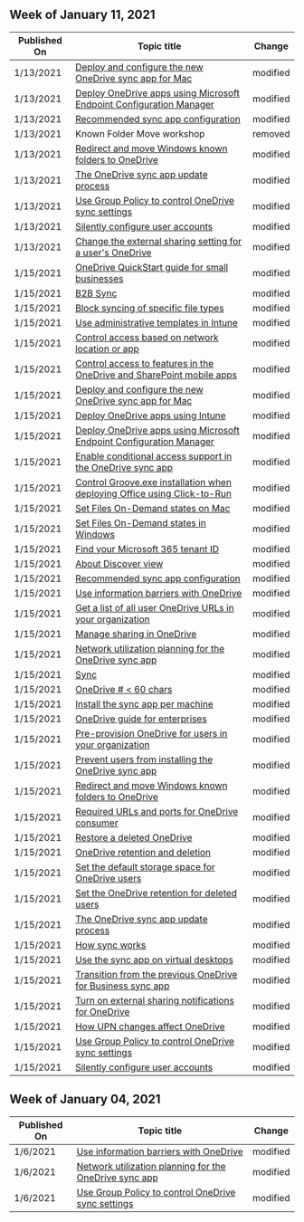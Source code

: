 <!-- This file is generated automatically each week. Changes made to this file will be overwritten.-->



## Week of January 11, 2021


| Published On |Topic title | Change |
|------|------------|--------|
| 1/13/2021 | [Deploy and configure the new OneDrive sync app for Mac](/OneDrive/deploy-and-configure-on-macos) | modified |
| 1/13/2021 | [Deploy OneDrive apps using Microsoft Endpoint Configuration Manager](/OneDrive/deploy-on-windows) | modified |
| 1/13/2021 | [Recommended sync app configuration](/OneDrive/ideal-state-configuration) | modified |
| 1/13/2021 | Known Folder Move workshop | removed |
| 1/13/2021 | [Redirect and move Windows known folders to OneDrive](/OneDrive/redirect-known-folders) | modified |
| 1/13/2021 | [The OneDrive sync app update process](/OneDrive/sync-client-update-process) | modified |
| 1/13/2021 | [Use Group Policy to control OneDrive sync settings](/OneDrive/use-group-policy) | modified |
| 1/13/2021 | [Silently configure user accounts](/OneDrive/use-silent-account-configuration) | modified |
| 1/13/2021 | [Change the external sharing setting for a user's OneDrive](/OneDrive/user-external-sharing-settings) | modified |
| 1/15/2021 | [OneDrive QuickStart guide for small businesses](/OneDrive/one-drive-quickstart-small-business) | modified |
| 1/15/2021 | [B2B Sync](/OneDrive/b2b-sync) | modified |
| 1/15/2021 | [Block syncing of specific file types](/OneDrive/block-file-types) | modified |
| 1/15/2021 | [Use administrative templates in Intune](/OneDrive/configure-sync-intune) | modified |
| 1/15/2021 | [Control access based on network location or app](/OneDrive/control-access-based-on-network-location-or-app) | modified |
| 1/15/2021 | [Control access to features in the OneDrive and SharePoint mobile apps](/OneDrive/control-access-to-mobile-app-features) | modified |
| 1/15/2021 | [Deploy and configure the new OneDrive sync app for Mac](/OneDrive/deploy-and-configure-on-macos) | modified |
| 1/15/2021 | [Deploy OneDrive apps using Intune](/OneDrive/deploy-intune) | modified |
| 1/15/2021 | [Deploy OneDrive apps using Microsoft Endpoint Configuration Manager](/OneDrive/deploy-on-windows) | modified |
| 1/15/2021 | [Enable conditional access support in the OneDrive sync app](/OneDrive/enable-conditional-access) | modified |
| 1/15/2021 | [Control Groove.exe installation when deploying Office using Click-to-Run](/OneDrive/exclude-or-uninstall-previous-sync-client) | modified |
| 1/15/2021 | [Set Files On-Demand states on Mac](/OneDrive/files-on-demand-mac) | modified |
| 1/15/2021 | [Set Files On-Demand states in Windows](/OneDrive/files-on-demand-windows) | modified |
| 1/15/2021 | [Find your Microsoft 365 tenant ID](/OneDrive/find-your-office-365-tenant-id) | modified |
| 1/15/2021 | [About Discover view](/OneDrive/help-users-use-discover-view) | modified |
| 1/15/2021 | [Recommended sync app configuration](/OneDrive/ideal-state-configuration) | modified |
| 1/15/2021 | [Use information barriers with OneDrive](/OneDrive/information-barriers) | modified |
| 1/15/2021 | [Get a list of all user OneDrive URLs in your organization](/OneDrive/list-onedrive-urls) | modified |
| 1/15/2021 | [Manage sharing in OneDrive](/OneDrive/manage-sharing) | modified |
| 1/15/2021 | [Network utilization planning for the OneDrive sync app](/OneDrive/network-utilization-planning) | modified |
| 1/15/2021 | [Sync](/OneDrive/one-drive-sync) | modified |
| 1/15/2021 | [OneDrive # < 60 chars](/OneDrive/onedrive) | modified |
| 1/15/2021 | [Install the sync app per machine](/OneDrive/per-machine-installation) | modified |
| 1/15/2021 | [OneDrive guide for enterprises](/OneDrive/plan-onedrive-enterprise) | modified |
| 1/15/2021 | [Pre-provision OneDrive for users in your organization](/OneDrive/pre-provision-accounts) | modified |
| 1/15/2021 | [Prevent users from installing the OneDrive sync app](/OneDrive/prevent-installation) | modified |
| 1/15/2021 | [Redirect and move Windows known folders to OneDrive](/OneDrive/redirect-known-folders) | modified |
| 1/15/2021 | [Required URLs and ports for OneDrive consumer](/OneDrive/required-urls-and-ports) | modified |
| 1/15/2021 | [Restore a deleted OneDrive](/OneDrive/restore-deleted-onedrive) | modified |
| 1/15/2021 | [OneDrive retention and deletion](/OneDrive/retention-and-deletion) | modified |
| 1/15/2021 | [Set the default storage space for OneDrive users](/OneDrive/set-default-storage-space) | modified |
| 1/15/2021 | [Set the OneDrive retention for deleted users](/OneDrive/set-retention) | modified |
| 1/15/2021 | [The OneDrive sync app update process](/OneDrive/sync-client-update-process) | modified |
| 1/15/2021 | [How sync works](/OneDrive/sync-process) | modified |
| 1/15/2021 | [Use the sync app on virtual desktops](/OneDrive/sync-vdi-support) | modified |
| 1/15/2021 | [Transition from the previous OneDrive for Business sync app](/OneDrive/transition-from-previous-sync-client) | modified |
| 1/15/2021 | [Turn on external sharing notifications for OneDrive](/OneDrive/turn-on-external-sharing-notifications) | modified |
| 1/15/2021 | [How UPN changes affect OneDrive](/OneDrive/upn-changes) | modified |
| 1/15/2021 | [Use Group Policy to control OneDrive sync settings](/OneDrive/use-group-policy) | modified |
| 1/15/2021 | [Silently configure user accounts](/OneDrive/use-silent-account-configuration) | modified |


## Week of January 04, 2021


| Published On |Topic title | Change |
|------|------------|--------|
| 1/6/2021 | [Use information barriers with OneDrive](/OneDrive/information-barriers) | modified |
| 1/6/2021 | [Network utilization planning for the OneDrive sync app](/OneDrive/network-utilization-planning) | modified |
| 1/6/2021 | [Use Group Policy to control OneDrive sync settings](/OneDrive/use-group-policy) | modified |
